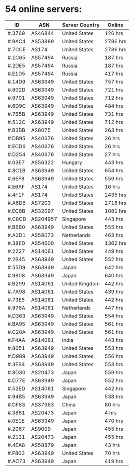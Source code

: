 # 54 online servers:

| ID | ASN | Server Country | Online |
| ------ | ------ | ------ | ------ |
| #.3769 | AS46844 | United States | 126 hrs |
| #.9AC4 | AS53889 | United States | 2786 hrs |
| #.7CCE | AS174 | United States | 2786 hrs |
| #.1C65 | AS57494 | Russia | 187 hrs |
| #.2DE5 | AS57494 | Russia | 187 hrs |
| #.E1D5 | AS57494 | Russia | 417 hrs |
| #.14D9 | AS63949 | United States | 757 hrs |
| #.602D | AS63949 | United States | 721 hrs |
| #.9701 | AS63949 | United States | 712 hrs |
| #.6D9C | AS63949 | United States | 484 hrs |
| #.7B5B | AS63949 | United States | 731 hrs |
| #.512C | AS63949 | United States | 712 hrs |
| #.B3BB | AS8075 | United States | 263 hrs |
| #.DB95 | AS40676 | United States | 26 hrs |
| #.ECD6 | AS40676 | United States | 26 hrs |
| #.D254 | AS40676 | United States | 27 hrs |
| #.03E7 | AS56322 | Hungary | 443 hrs |
| #.8C1B | AS63949 | United States | 654 hrs |
| #.6EF8 | AS63949 | United States | 559 hrs |
| #.E6AF | AS174 | United States | 16 hrs |
| #.4F1F | AS174 | United States | 2435 hrs |
| #.A6DB | AS7203 | United States | 2718 hrs |
| #.EC8B | AS32097 | United States | 1081 hrs |
| #.C8CD | AS204957 | Singapore | 443 hrs |
| #.BBB0 | AS63949 | United States | 555 hrs |
| #.A2D1 | AS58073 | Netherlands | 463 hrs |
| #.38ED | AS54600 | United States | 1362 hrs |
| #.2227 | AS14061 | United States | 449 hrs |
| #.2B45 | AS63949 | United States | 552 hrs |
| #.55D9 | AS63949 | Japan | 642 hrs |
| #.9808 | AS63949 | Japan | 640 hrs |
| #.B299 | AS14061 | United Kingdom | 442 hrs |
| #.7A98 | AS14061 | United States | 439 hrs |
| #.73E5 | AS14061 | United States | 442 hrs |
| #.976A | AS14061 | Netherlands | 447 hrs |
| #.D363 | AS63949 | United States | 554 hrs |
| #.BA95 | AS63949 | United States | 561 hrs |
| #.C20A | AS63949 | United States | 561 hrs |
| #.F4AA | AS14061 | India | 443 hrs |
| #.8051 | AS63949 | United States | 553 hrs |
| #.D989 | AS63949 | United States | 556 hrs |
| #.3EB4 | AS63949 | United States | 553 hrs |
| #.8D30 | AS20473 | Japan | 559 hrs |
| #.D77E | AS63949 | Japan | 552 hrs |
| #.52ED | AS14061 | Singapore | 442 hrs |
| #.94B5 | AS63949 | Japan | 538 hrs |
| #.DF83 | AS37963 | China | 80 hrs |
| #.3881 | AS20473 | Japan | 4 hrs |
| #.0E1E | AS63949 | Japan | 470 hrs |
| #.2067 | AS9009 | Japan | 455 hrs |
| #.2131 | AS20473 | Japan | 455 hrs |
| #.4EA8 | AS58879 | Japan | 43 hrs |
| #.F803 | AS63949 | United States | 70 hrs |
| #.AC73 | AS63949 | Japan | 419 hrs |

